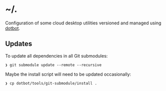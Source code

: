 # ~/.

Configuration of some cloud desktop utilities versioned and managed using
[dotbot](https://git.io/dotbot).

## Updates

To update all dependencies in all Git submodules:

```shell
❯ git submodule update --remote --recursive
```

Maybe the install script will need to be updated occasionally:

```shell
❯ cp dotbot/tools/git-submodule/install .
```
